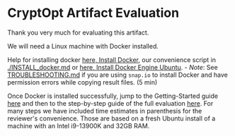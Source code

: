 # CryptOpt Artifact Evaluation 
Thank you very much for evaluating this artifact.

We will need a Linux machine with Docker installed.

Help for installing docker [here, Install Docker](https://docs.docker.com/get-docker), our convenience script in [./INSTALL_docker.md](./INSTALL_docker.md) or [here, Install Docker Engine Ubuntu](https://docs.docker.com/engine/install/ubuntu/).
    - *Note*: See [TROUBLESHOOTING.md](./TROUBLESHOOTING.md) if you are using `snap.io` to install Docker and have permission errors while copying result files. (5 min)

Once Docker is installed successfully, jump to the Getting-Started guide [here](./README_getting_started.md) and then to the step-by-step guide of the full evaluation [here](./README_full.md).
For many steps we have included time estimates in parenthesis for the reviewer's convenience. Those are based on a fresh Ubuntu install of a machine with an Intel i9-13900K and 32GB RAM.
